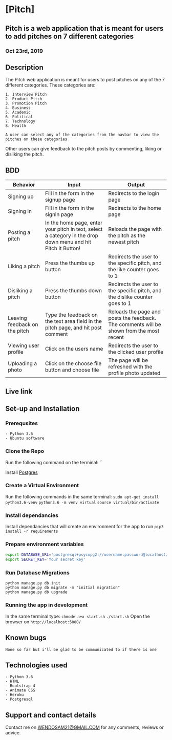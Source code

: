 # [Pitch]

## Pitch  is a web application that is meant for users to add pitches on 7 different categories

### Oct 23rd, 2019

## Description
The Pitch web application is meant for users to post pitches on any of the 7 different categories. These categories are:

    1. Interview Pitch
    2. Product Pitch
    3. Promotion Pitch
    4. Business
    5. Academic
    6. Political
    7. Technology
    8. Health

    A user can select any of the categories from the navbar to view the pitches on these categories

Other users can give feedback to the pitch posts by commenting, liking or disliking the pitch. 

## BDD

| Behavior            | Input                         | Output                        | 
| ------------------- | ----------------------------- | ----------------------------- |
| Signing up | Fill in the form in the signup page | Redirects to the login page |
| Signing in | Fill in the form in the signin page | Redirects to the home page |
| Posting a pitch | In the home page, enter your pitch in text, select a category in the drop down menu and hit Pitch It Button! | Reloads the page with the pitch as the newest pitch |
| Liking a pitch | Press the thumbs up button | Redirects the user to the specific pitch, and the like counter goes to 1 |
| Disliking a pitch | Press the thumbs down button | Redirects the user to the specific pitch, and the dislike counter goes to 1 |
| Leaving feedback on the pitch | Type the feedback on the text area field in the pitch page, and hit post comment | Reloads the page and posts the feedback. The comments will be shown from the most recent |
| Viewing user profile | Click on the users name | Redirects the user to the clicked user profile |
| Uploading a photo | Click on the choose file button and choose file | The page will be refreshed with the profile photo updated |

## Live link

## Set-up and Installation

### Prerequsites
    - Python 3.6
    - Ubuntu software

### Clone the Repo
Run the following command on the terminal:
``

Install [Postgres](https://www.postgresql.org/download/)

### Create a Virtual Environment
Run the following commands in the same terminal:
`sudo apt-get install python3.6-venv`
`python3.6 -m venv virtual`
`source virtual/bin/activate`

### Install dependancies
Install dependancies that will create an environment for the app to run
`pip3 install -r requirements`

### Prepare environment variables
```bash
export DATABASE_URL='postgresql+psycopg2://username:password@localhost/pitchit'
export SECRET_KEY='Your secret key'
```
### Run Database Migrations
```
python manage.py db init
python manage.py db migrate -m "initial migration"
python manage.py db upgrade
```
### Running the app in development
In the same terminal type:
`chmode a+x start.sh`
`./start.sh`
Open the browser on `http://localhost:5000/`

## Known bugs

```None so far but i'll be glad to be communicated to if there is one ```

## Technologies used
    - Python 3.6
    - HTML
    - Bootstrap 4
    - Animate CSS
    - Heroku
    - Postgresql

## Support and contact details
Contact me on WENDOSAM21@GMAIL.COM for any comments, reviews or advice.
